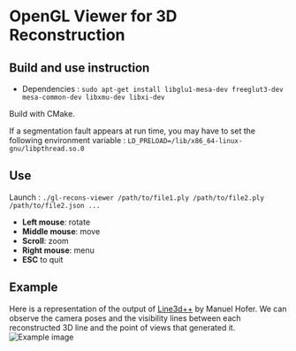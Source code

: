 # OpenGL Viewer for 3D Reconstruction

## Build and use instruction

* Dependencies : `sudo apt-get install libglu1-mesa-dev freeglut3-dev mesa-common-dev libxmu-dev libxi-dev`

Build with CMake.

If a segmentation fault appears at run time, you may have to set the following environment variable : `LD_PRELOAD=/lib/x86_64-linux-gnu/libpthread.so.0`

## Use 

Launch : `./gl-recons-viewer /path/to/file1.ply /path/to/file2.ply /path/to/file2.json ...`

* **Left mouse**: rotate  
* **Middle mouse**:  move
* **Scroll**: zoom
* **Right mouse**:  menu
* **ESC** to quit

## Example
Here is a representation of the output of [Line3d++](https://github.com/manhofer/Line3Dpp) by Manuel Hofer. We can observe the camera poses and the visibility lines between each reconstructed 3D line and the point of views that generated it.
![Example image](http://imagine.enpc.fr/~langloip/data/Input_data.png)

